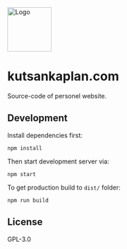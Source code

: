 <img width="100" src="https://github.com/kutsan/kutsankaplan.com/raw/master/.github/assets/logo.png" alt="Logo" />

# kutsankaplan.com

Source-code of personel website.

## Development

Install dependencies first:

```
npm install
```

Then start development server via:

```
npm start
```

To get production build to `dist/` folder:

```
npm run build
```

## License

GPL-3.0
